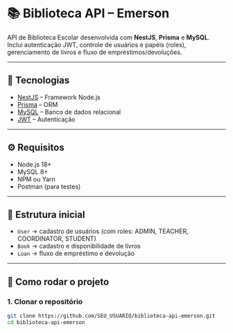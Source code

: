 # 📚 Biblioteca API – Emerson

API de Biblioteca Escolar desenvolvida com **NestJS**, **Prisma** e **MySQL**.  
Inclui autenticação JWT, controle de usuários e papéis (roles), gerenciamento de livros e fluxo de empréstimos/devoluções.

---

## 🚀 Tecnologias
- [NestJS](https://nestjs.com/) – Framework Node.js
- [Prisma](https://www.prisma.io/) – ORM
- [MySQL](https://www.mysql.com/) – Banco de dados relacional
- [JWT](https://jwt.io/) – Autenticação

---

## ⚙️ Requisitos
- Node.js 18+
- MySQL 8+
- NPM ou Yarn
- Postman (para testes)

---

## 📂 Estrutura inicial
- `User` → cadastro de usuários (com roles: ADMIN, TEACHER, COORDINATOR, STUDENT)  
- `Book` → cadastro e disponibilidade de livros  
- `Loan` → fluxo de empréstimo e devolução  

---

## 🔧 Como rodar o projeto

### 1. Clonar o repositório
```bash
git clone https://github.com/SEU_USUARIO/biblioteca-api-emerson.git
cd biblioteca-api-emerson

